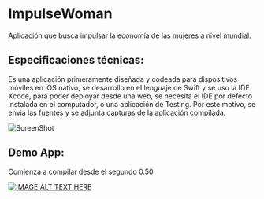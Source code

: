 # ImpulseWoman
Aplicación que busca impulsar la economía de las mujeres a nivel mundial.

## Especificaciones técnicas:

Es una aplicación primeramente diseñada y codeada para dispositivos móviles en iOS nativo, se desarrollo en el lenguaje de Swift y se uso la IDE Xcode, para poder deployar desde una web, se necesita el IDE por defecto instalada en el computador, o una aplicación de Testing.
Por este motivo, se envia las fuentes y se adjunta capturas de la aplicación compilada.


![ScreenShot](https://user-images.githubusercontent.com/44207529/90962867-f53f5b80-e478-11ea-991c-89a8eb04c9c7.png)


## Demo App:

Comienza a compilar desde el segundo 0.50

[![IMAGE ALT TEXT HERE](https://img.youtube.com/vi/8xJCMiWR3HQ/0.jpg)](https://www.youtube.com/watch?v=8xJCMiWR3HQ)
